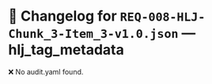 # 📝 Changelog for `REQ-008-HLJ-Chunk_3-Item_3-v1.0.json` — **hlj_tag_metadata**

❌ No audit.yaml found.
